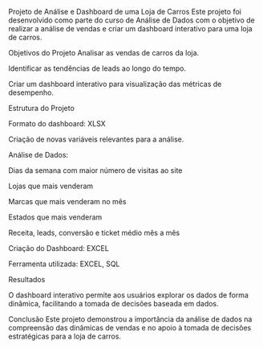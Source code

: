 Projeto de Análise e Dashboard de uma Loja de Carros
Este projeto foi desenvolvido como parte do curso de Análise de Dados com o objetivo de realizar a análise de vendas e criar um dashboard interativo para uma loja de carros.

Objetivos do Projeto
Analisar as vendas de carros da loja.

Identificar as tendências de leads ao longo do tempo.

Criar um dashboard interativo para visualização das métricas de desempenho.

Estrutura do Projeto

Formato do dashboard: XLSX

Criação de novas variáveis relevantes para a análise.

Análise de Dados:

Dias da semana com maior número de visitas ao site

Lojas que mais venderam

Marcas que mais venderam no mês

Estados que mais venderam

Receita, leads, conversão e ticket médio mês a mês

Criação do Dashboard: EXCEL

Ferramenta utilizada: EXCEL, SQL


Resultados

O dashboard interativo permite aos usuários explorar os dados de forma dinâmica, facilitando a tomada de decisões baseada em dados.

Conclusão
Este projeto demonstrou a importância da análise de dados na compreensão das dinâmicas de vendas e no apoio à tomada de decisões estratégicas para a loja de carros.
